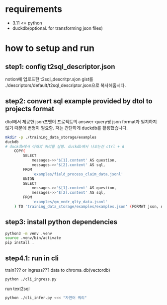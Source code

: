 # requirements
- 3.11 <= python
- duckdb(optional. for transforming json files)
# how to setup and run
## step1: config t2sql_descriptor.json
notion에 업로드한 t2sql_descritpr.sjon gist를 ./descriptors/default/t2sql_descriptor.json으로 복사헤줍시다.
## step2: convert sql example provided by dtol to projects format
dtol에서 제공한 json포멧이 프로젝트의 answer-query쌍 json format과 일치하지 않기 때문에
변형이 필요함. 저는 간단하게 duckdb를 활용했습니다.
```bash
mkdir -p ./training_data_storage/examples
duckdb
# duckdb에서 아래의 쿼리를 실행. duckdb에서 나오는건 ctrl + d
    COPY(
        SELECT
            messages->>'$[1].content' AS question,
            messages->>'$[2].content' AS sql,
        FROM
            'examples/field_process_claim_data.jsonl'
        UNION
        SELECT
            messages->>'$[1].content' AS question,
            messages->>'$[2].content' AS sql,
        FROM
            'examples/qm_vndr_qlty_data.jsonl'
    ) TO 'training_data_storage/examples/examples.json' (FORMAT json, ARRAY true);
```
## step3: install python dependencies
```bash
python3 -m venv .venv
source .venv/bin/activate
pip install .
```
## step4.1: run in cli
train??? or ingress??? data to chroma_db(vectordb)
```bash
python ./cli_ingress.py
```
run text2sql
```bash
python ./cli_infer.py <<< "자연어 쿼리"
```
